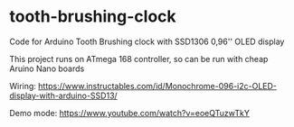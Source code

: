 # tooth-brushing-clock
Code for Arduino Tooth Brushing clock with SSD1306 0,96'' OLED display

This project runs on ATmega 168 controller, so can be run with cheap Aruino Nano boards

Wiring: https://www.instructables.com/id/Monochrome-096-i2c-OLED-display-with-arduino-SSD13/

Demo mode: https://www.youtube.com/watch?v=eoeQTuzwTkY
